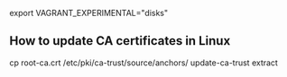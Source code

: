 export VAGRANT_EXPERIMENTAL="disks"

## How to update CA certificates in Linux

cp root-ca.crt /etc/pki/ca-trust/source/anchors/ 
update-ca-trust extract

